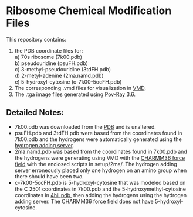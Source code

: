 # Ribosome Chemical Modification Files
This repository contains:
1) the PDB coordinate files for:  
    a) 70s ribosome (7k00.pdb)  
    b) pseudouridine (psuFH.pdb)  
    c) 3-methyl-pseudouridine (3tdFH.pdb)  
    d) 2-metyl-adenine (2ma.namd.pdb)  
    e) 5-hydroxyl-cytosine (c-7k00-5ocFH.pdb)  
2) The corresponding .vmd files for visualization in [VMD](https://www.ks.uiuc.edu/Research/vmd/).
3) The .tga image files generated using [Pov-Ray 3.6](https://www.povray.org/download/linux.php). 

## Detailed Notes:
- 7k00.pdb was downloaded from the [PDB](https://www.rcsb.org/structure/7k00) and is unaltered.
- psuFH.pdb and 3tdFH.pdb were based from the coordinates found in 7k00.pdb and the hydrogens were automatically generated using the [hydrogen adding server](http://molprobity.biochem.duke.edu/).
- 2ma.namd.pdb was based from the coordinates found in 7k00.pdb and the hydrogens were generating using VMD with the [CHARMM36 force field](http://mackerell.umaryland.edu/charmm_ff.shtml#charmm) with the enclosed scripts in setup/2ma/. The hydrogen adding server erroneously placed only one hydrogen on an amino group when there should have been two.
- c-7k00-5ocFH.pdb is 5-hydroxyl-cytosine that was modeled based on the C 2501 coordinates in 7k00.pdb and the 5-hydroxymethyl-cytosine coordinates in [4hli.pdb](https://www.rcsb.org/structure/4HLI), then adding the hydrogens using the hydrogen adding server. The CHARMM36 force field does not have 5-hydroxyl-cytosine.
